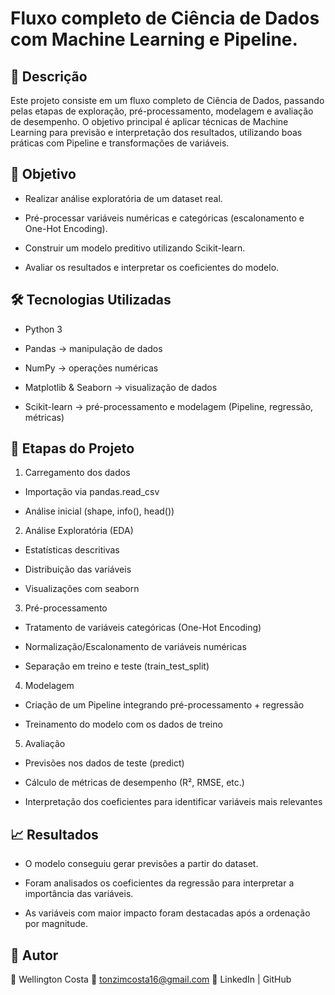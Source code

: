 # Fluxo completo de Ciência de Dados com Machine Learning e Pipeline.
## 📌 Descrição
Este projeto consiste em um fluxo completo de Ciência de Dados, passando pelas etapas de exploração, pré-processamento, modelagem e avaliação de desempenho. O objetivo principal é aplicar técnicas de Machine Learning para previsão e interpretação dos resultados, utilizando boas práticas com Pipeline e transformações de variáveis.

## 🎯 Objetivo

- Realizar análise exploratória de um dataset real.

- Pré-processar variáveis numéricas e categóricas (escalonamento e One-Hot Encoding).

- Construir um modelo preditivo utilizando Scikit-learn.

- Avaliar os resultados e interpretar os coeficientes do modelo.

## 🛠️ Tecnologias Utilizadas

- Python 3

- Pandas → manipulação de dados

- NumPy → operações numéricas

- Matplotlib & Seaborn → visualização de dados

- Scikit-learn → pré-processamento e modelagem (Pipeline, regressão, métricas)
## 🔎 Etapas do Projeto

1. Carregamento dos dados

- Importação via pandas.read_csv

- Análise inicial (shape, info(), head())

2. Análise Exploratória (EDA)

- Estatísticas descritivas

- Distribuição das variáveis

- Visualizações com seaborn

3. Pré-processamento

- Tratamento de variáveis categóricas (One-Hot Encoding)

- Normalização/Escalonamento de variáveis numéricas

- Separação em treino e teste (train_test_split)

4. Modelagem

- Criação de um Pipeline integrando pré-processamento + regressão

- Treinamento do modelo com os dados de treino

5. Avaliação

- Previsões nos dados de teste (predict)

- Cálculo de métricas de desempenho (R², RMSE, etc.)

- Interpretação dos coeficientes para identificar variáveis mais relevantes

## 📈 Resultados

- O modelo conseguiu gerar previsões a partir do dataset.

- Foram analisados os coeficientes da regressão para interpretar a importância das variáveis.

- As variáveis com maior impacto foram destacadas após a ordenação por magnitude.

## 📌 Autor

👤 Wellington Costa
📧 tonzimcosta16@gmail.com
🔗 LinkedIn
 | GitHub
